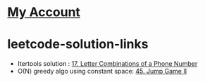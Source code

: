 # [My Account](https://leetcode.com/ak2k2/)
# leetcode-solution-links
- Itertools solution : [17. Letter Combinations of a Phone Number](https://leetcode.com/problems/letter-combinations-of-a-phone-number/solutions/3528556/simple-solution-with-cartesian-product/)
- O(N) greedy algo using constant space: [45. Jump Game II](https://leetcode.com/problems/jump-game-ii/solutions/3536103/python-greedy-algorithm-intuitive-solution-in-o-n-time-o-c-space/)
